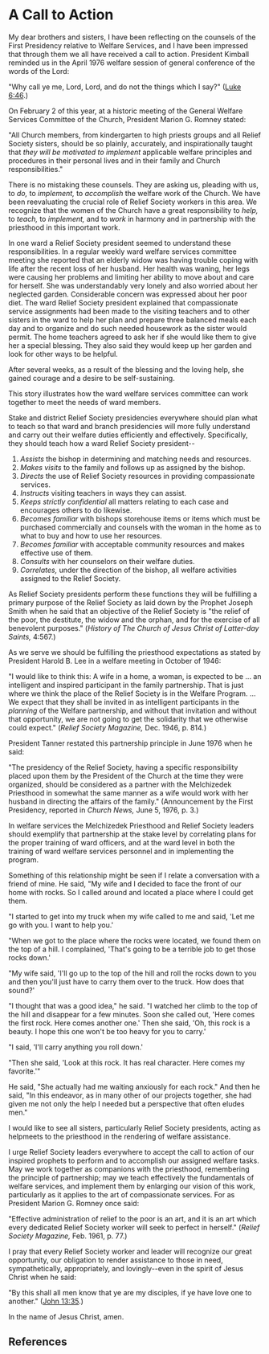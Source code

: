 # A Call to Action

My dear brothers and sisters, I have been reflecting on the counsels of the
First Presidency relative to Welfare Services, and I have been impressed that
through them we all have received a call to action. President Kimball reminded
us in the April 1976 welfare session of general conference of the words of the
Lord:

"Why call ye me, Lord, Lord, and do not the things which I say?" ([Luke
6:46](/scriptures/nt/luke/6.46?lang=eng#45).)

On February 2 of this year, at a historic meeting of the General Welfare
Services Committee of the Church, President Marion G. Romney stated:

"All Church members, from kindergarten to high priests groups and all Relief
Society sisters, should be so plainly, accurately, and inspirationally taught
that _they will be motivated to implement_ applicable welfare principles and
procedures in their personal lives and in their family and Church
responsibilities."

There is no mistaking these counsels. They are asking us, pleading with us, to
_do,_ to _implement,_ to _accomplish_ the welfare work of the Church. We have
been reevaluating the crucial role of Relief Society workers in this area. We
recognize that the women of the Church have a great responsibility to _help,_
to _teach,_ to _implement,_ and to _work_ in harmony and in partnership with
the priesthood in this important work.

In one ward a Relief Society president seemed to understand these
responsibilities. In a regular weekly ward welfare services committee meeting
she reported that an elderly widow was having trouble coping with life after
the recent loss of her husband. Her health was waning, her legs were causing
her problems and limiting her ability to move about and care for herself. She
was understandably very lonely and also worried about her neglected garden.
Considerable concern was expressed about her poor diet. The ward Relief
Society president explained that compassionate service assignments had been
made to the visiting teachers and to other sisters in the ward to help her
plan and prepare three balanced meals each day and to organize and do such
needed housework as the sister would permit. The home teachers agreed to ask
her if she would like them to give her a special blessing. They also said they
would keep up her garden and look for other ways to be helpful.

After several weeks, as a result of the blessing and the loving help, she
gained courage and a desire to be self-sustaining.

This story illustrates how the ward welfare services committee can work
together to meet the needs of ward members.

Stake and district Relief Society presidencies everywhere should plan what to
teach so that ward and branch presidencies will more fully understand and
carry out their welfare duties efficiently and effectively. Specifically, they
should teach how a ward Relief Society president--

  1. _Assists_ the bishop in determining and matching needs and resources. 
  2. _Makes visits_ to the family and follows up as assigned by the bishop. 
  3. _Directs_ the use of Relief Society resources in providing compassionate services. 
  4. _Instructs_ visiting teachers in ways they can assist. 
  5. _Keeps strictly confidential_ all matters relating to each case and encourages others to do likewise. 
  6. _Becomes familiar_ with bishops storehouse items or items which must be purchased commercially and counsels with the woman in the home as to what to buy and how to use her resources. 
  7. _Becomes familiar_ with acceptable community resources and makes effective use of them. 
  8. _Consults_ with her counselors on their welfare duties. 
  9. _Correlates,_ under the direction of the bishop, all welfare activities assigned to the Relief Society. 

As Relief Society presidents perform these functions they will be fulfilling a
primary purpose of the Relief Society as laid down by the Prophet Joseph Smith
when he said that an objective of the Relief Society is "the relief of the
poor, the destitute, the widow and the orphan, and for the exercise of all
benevolent purposes." (_History of The Church of Jesus Christ of Latter-day
Saints,_ 4:567.)

As we serve we should be fulfilling the priesthood expectations as stated by
President Harold B. Lee in a welfare meeting in October of 1946:

"I would like to think this: A wife in a home, a woman, is expected to be ... an
intelligent and inspired participant in the family partnership. That is just
where we think the place of the Relief Society is in the Welfare Program. ... We
expect that they shall be invited in as intelligent participants in the
_planning_ of the Welfare partnership, and without that invitation and without
that opportunity, we are not going to get the solidarity that we otherwise
could expect." (_Relief Society Magazine,_ Dec. 1946, p. 814.)

President Tanner restated this partnership principle in June 1976 when he
said:

"The presidency of the Relief Society, having a specific responsibility placed
upon them by the President of the Church at the time they were organized,
should be considered as a partner with the Melchizedek Priesthood in somewhat
the same manner as a wife would work with her husband in directing the affairs
of the family." (Announcement by the First Presidency, reported in _Church
News,_ June 5, 1976, p. 3.)

In welfare services the Melchizedek Priesthood and Relief Society leaders
should exemplify that partnership at the stake level by correlating plans for
the proper training of ward officers, and at the ward level in both the
training of ward welfare services personnel and in implementing the program.

Something of this relationship might be seen if I relate a conversation with a
friend of mine. He said, "My wife and I decided to face the front of our home
with rocks. So I called around and located a place where I could get them.

"I started to get into my truck when my wife called to me and said, 'Let me go
with you. I want to help you.'

"When we got to the place where the rocks were located, we found them on the
top of a hill. I complained, 'That's going to be a terrible job to get those
rocks down.'

"My wife said, 'I'll go up to the top of the hill and roll the rocks down to
you and then you'll just have to carry them over to the truck. How does that
sound?'

"I thought that was a good idea," he said. "I watched her climb to the top of
the hill and disappear for a few minutes. Soon she called out, 'Here comes the
first rock. Here comes another one.' Then she said, 'Oh, this rock is a
beauty. I hope this one won't be too heavy for you to carry.'

"I said, 'I'll carry anything you roll down.'

"Then she said, 'Look at this rock. It has real character. Here comes my
favorite.'"

He said, "She actually had me waiting anxiously for each rock." And then he
said, "In this endeavor, as in many other of our projects together, she had
given me not only the help I needed but a perspective that often eludes men."

I would like to see all sisters, particularly Relief Society presidents,
acting as helpmeets to the priesthood in the rendering of welfare assistance.

I urge Relief Society leaders everywhere to accept the call to action of our
inspired prophets to perform and to accomplish our assigned welfare tasks. May
we work together as companions with the priesthood, remembering the principle
of partnership; may we teach effectively the fundamentals of welfare services,
and implement them by enlarging our vision of this work, particularly as it
applies to the art of compassionate services. For as President Marion G.
Romney once said:

"Effective administration of relief to the poor is an art, and it is an art
which every dedicated Relief Society worker will seek to perfect in herself."
(_Relief Society Magazine,_ Feb. 1961, p. 77.)

I pray that every Relief Society worker and leader will recognize our great
opportunity, our obligation to render assistance to those in need,
sympathetically, appropriately, and lovingly--even in the spirit of Jesus
Christ when he said:

"By this shall all men know that ye are my disciples, if ye have love one to
another." ([John 13:35](/scriptures/nt/john/13.35?lang=eng#34).)

In the name of Jesus Christ, amen.

## References

